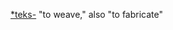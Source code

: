 [*teks-](https://www.etymonline.com/word/*teks- "Etymology, meaning and definition of *teks-") "to weave," also "to fabricate"